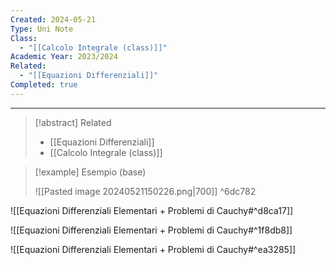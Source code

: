```yaml
---
Created: 2024-05-21
Type: Uni Note
Class:
  - "[[Calcolo Integrale (class)]]"
Academic Year: 2023/2024
Related:
  - "[[Equazioni Differenziali]]"
Completed: true
---
```

---

>[!abstract] Related
>- [[Equazioni Differenziali]]
>- [[Calcolo Integrale (class)]]

>[!example] Esempio (base)
>
>![[Pasted image 20240521150226.png|700]]
^6dc782

![[Equazioni Differenziali Elementari + Problemi di Cauchy#^d8ca17]]

![[Equazioni Differenziali Elementari + Problemi di Cauchy#^1f8db8]]


![[Equazioni Differenziali Elementari + Problemi di Cauchy#^ea3285]]


